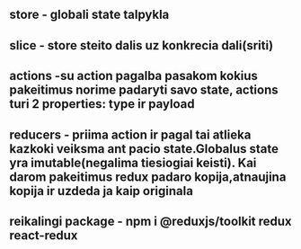 ## store - globali state talpykla

## slice - store steito dalis uz konkrecia dali(sriti)

## actions -su action pagalba pasakom kokius pakeitimus norime padaryti savo state, actions turi 2 properties: type ir payload

## reducers - priima action ir pagal tai atlieka kazkoki veiksma ant pacio state.Globalus state yra imutable(negalima tiesiogiai keisti). Kai darom pakeitimus redux padaro kopija,atnaujina kopija ir uzdeda ja kaip originala

## reikalingi package - npm i @reduxjs/toolkit redux react-redux
